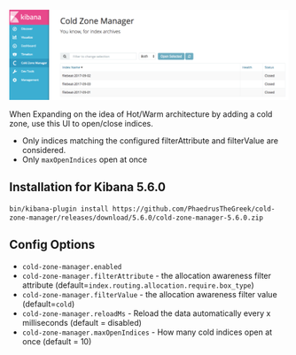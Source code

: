 ![screenshot](https://raw.githubusercontent.com/PhaedrusTheGreek/cold-zone-manager/master/ss.png)

When Expanding on the idea of Hot/Warm architecture by adding a cold zone, use this UI to open/close indices.
- Only indices matching the configured filterAttribute and filterValue are considered.
- Only `maxOpenIndices` open at once

## Installation for Kibana 5.6.0

```
bin/kibana-plugin install https://github.com/PhaedrusTheGreek/cold-zone-manager/releases/download/5.6.0/cold-zone-manager-5.6.0.zip
```

## Config Options

- `cold-zone-manager.enabled` 
- `cold-zone-manager.filterAttribute` - the allocation awareness filter attribute (default=`index.routing.allocation.require.box_type`)
- `cold-zone-manager.filterValue` - the allocation awareness filter value (default=`cold`)
- `cold-zone-manager.reloadMs` - Reload the data automatically every x milliseconds (default = disabled)
- `cold-zone-manager.maxOpenIndices` - How many cold indices open at once (default = 10) 

